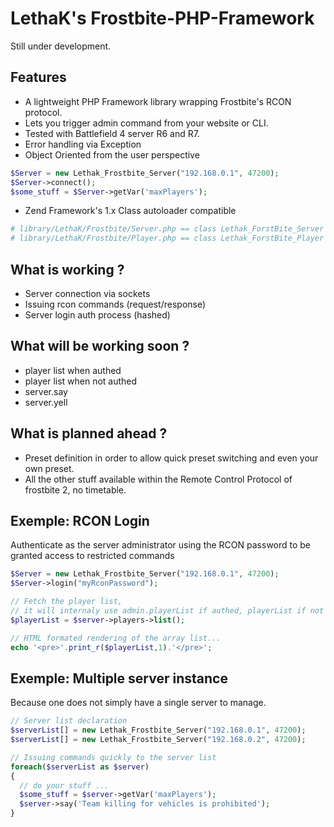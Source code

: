 LethaK's Frostbite-PHP-Framework
=======================

Still under development.


Features
--------

* A lightweight PHP Framework library wrapping Frostbite's RCON protocol.
* Lets you trigger admin command from your website or CLI.
* Tested with Battlefield 4 server R6 and R7.
* Error handling via Exception
* Object Oriented from the user perspective

```php
$Server = new Lethak_Frostbite_Server("192.168.0.1", 47200);
$Server->connect();
$some_stuff = $Server->getVar('maxPlayers');
```


* Zend Framework's 1.x Class autoloader compatible

```php
# library/LethaK/Frostbite/Server.php == class Lethak_ForstBite_Server
# library/LethaK/Frostbite/Player.php == class Lethak_ForstBite_Player
```



What is working ?
-----------------
- Server connection via sockets
- Issuing rcon commands (request/response)
- Server login auth process (hashed)

What will be working soon ?
---------------------------
- player list when authed
- player list when not authed
- server.say
- server.yell


What is planned ahead ?
----------------------
- Preset definition in order to allow quick preset switching and even your own preset.
- All the other stuff available within the Remote Control Protocol of frostbite 2, no timetable.


Exemple: RCON Login
-----------

Authenticate as the server administrator using the RCON password to be granted access to restricted commands

```php
$Server = new Lethak_Frostbite_Server("192.168.0.1", 47200);
$Server->login("myRconPassword");

// Fetch the player list,
// it will internaly use admin.playerList if authed, playerList if not authed...
$playerList = $server->players->list();

// HTML formated rendering of the array list...
echo '<pre>'.print_r($playerList,1).'</pre>'; 

```


Exemple: Multiple server instance
------------------------

Because one does not simply have a single server to manage.


```php
// Server list declaration
$serverList[] = new Lethak_Frostbite_Server("192.168.0.1", 47200);
$serverList[] = new Lethak_Frostbite_Server("192.168.0.2", 47200);

// Issuing commands quickly to the server list
foreach($serverList as $server)
{
  // do your stuff ...
  $some_stuff = $server->getVar('maxPlayers');
  $server->say('Team killing for vehicles is prohibited');
}
```
